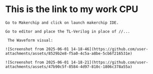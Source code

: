 # This is the link to my work CPU

    Go to Makerchip and click on launch makerchip IDE.

    Go to editor and place the TL-Verilog in place of //...

     The Waveform visual:
     
    ![Screenshot from 2025-06-01 14-18-46](https://github.com/user-attachments/assets/8529b2e8-f5a0-4c5a-a8be-5cb6f216531e)

    ![Screenshot from 2025-06-01 14-18-21](https://github.com/user-attachments/assets/47b90c5f-8584-4d97-810c-1806c378a55a)

     
